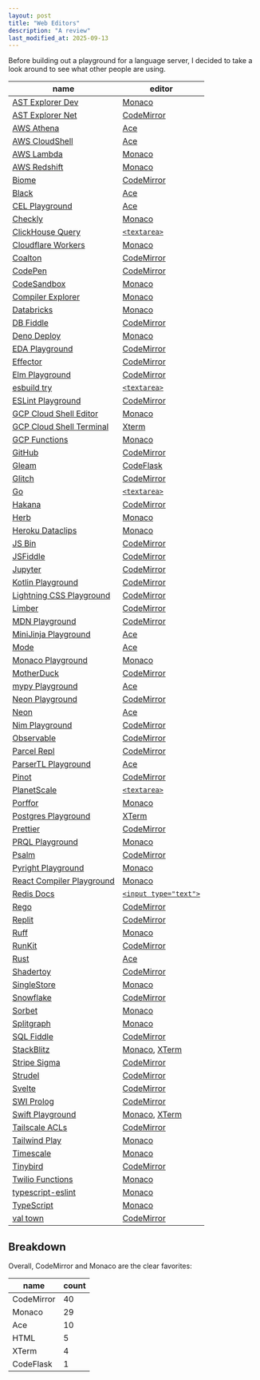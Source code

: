 ```yaml
---
layout: post
title: "Web Editors"
description: "A review"
last_modified_at: 2025-09-13
---
```


Before building out a playground for a language server, I decided to take a look around to see what other people are using.

| name                                                                              | editor                             |
| --------------------------------------------------------------------------------- | ---------------------------------- |
| [AST Explorer Dev](https://ast-explorer.dev/)                                     | [Monaco][monaco]                   |
| [AST Explorer Net](https://astexplorer.net)                                       | [CodeMirror][codemirror]           |
| [AWS Athena](http://console.aws.amazon.com/athena)                                | [Ace][ace]                         |
| [AWS CloudShell](https://console.aws.amazon.com/cloudshell/)                      | [Ace][ace]                         |
| [AWS Lambda](https://console.aws.amazon.com/lambda/)                              | [Monaco][monaco]                   |
| [AWS Redshift](https://console.aws.amazon.com/sqlworkbench/home)                  | [Monaco][monaco]                   |
| [Biome](https://biomejs.dev/playground/)                                          | [CodeMirror][codemirror]           |
| [Black](https://black.vercel.app/)                                                | [Ace][ace]                         |
| [CEL Playground](https://playcel.undistro.io)                                     | [Ace][ace]                         |
| [Checkly](https://www.checklyhq.com)                                              | [Monaco][monaco]                   |
| [ClickHouse Query](https://play.clickhouse.com/play)                              | [`<textarea>`][textarea]           |
| [Cloudflare Workers](https://cloudflare.com)                                      | [Monaco][monaco]                   |
| [Coalton](https://coalton.app)                                                    | [CodeMirror][codemirror]           |
| [CodePen](https://codepen.io)                                                     | [CodeMirror][codemirror]           |
| [CodeSandbox](https://codesandbox.io)                                             | [Monaco][monaco]                   |
| [Compiler Explorer](https://godbolt.org)                                          | [Monaco][monaco]                   |
| [Databricks](https://www.databricks.com)                                          | [Monaco][monaco]                   |
| [DB Fiddle](https://db-fiddle.com)                                                | [CodeMirror][codemirror]           |
| [Deno Deploy](https://dash.deno.com)                                              | [Monaco][monaco]                   |
| [EDA Playground](https://edaplayground.com)                                       | [CodeMirror][codemirror]           |
| [Effector](https://share.effector.dev)                                            | [CodeMirror][codemirror]           |
| [Elm Playground](https://elm-lang.org/try)                                        | [CodeMirror][codemirror]           |
| [esbuild try](esbuild.github.io/try/)                                             | [`<textarea>`][textarea]           |
| [ESLint Playground](https://eslint.org/play/)                                     | [CodeMirror][codemirror]           |
| [GCP Cloud Shell Editor](https://console.cloud.google.com/cloudshelleditor)       | [Monaco][monaco]                   |
| [GCP Cloud Shell Terminal](https://console.cloud.google.com/cloudshelleditor)     | [Xterm][xterm]                     |
| [GCP Functions](https://console.cloud.google.com/functions/)                      | [Monaco][monaco]                   |
| [GitHub](https://github.com)                                                      | [CodeMirror][codemirror]           |
| [Gleam](https://playground.gleam.run)                                             | [CodeFlask][codeflask]             |
| [Glitch](https://glitch.com/)                                                     | [CodeMirror][codemirror]           |
| [Go](https://go.dev/play/)                                                        | [`<textarea>`][textarea]           |
| [Hakana](https://hakana.dev)                                                      | [CodeMirror][codemirror]           |
| [Herb](https://herb-tools.dev/playground.html)                                    | [Monaco][monaco]                   |
| [Heroku Dataclips](https://data.heroku.com/dataclips/create)                      | [Monaco][monaco]                   |
| [JS Bin](https://jsbin.com/)                                                      | [CodeMirror][codemirror]           |
| [JSFiddle](https://jsfiddle.net)                                                  | [CodeMirror][codemirror]           |
| [Jupyter](https://jupyter.org/try-jupyter/lab/)                                   | [CodeMirror][codemirror]           |
| [Kotlin Playground](https://play.kotlinlang.org/)                                 | [CodeMirror][codemirror]           |
| [Lightning CSS Playground](https://lightningcss.dev/playground/)                  | [CodeMirror][codemirror]           |
| [Limber](https://limber.glimdown.com/)                                            | [CodeMirror][codemirror]           |
| [MDN Playground](https://developer.mozilla.org/en-US/play)                        | [CodeMirror][codemirror]           |
| [MiniJinja Playground](https://mitsuhiko.github.io/minijinja-playground/)         | [Ace][ace]                         |
| [Mode](https://mode.com)                                                          | [Ace][ace]                         |
| [Monaco Playground](https://microsoft.github.io/monaco-editor/playground.html)    | [Monaco][monaco]                   |
| [MotherDuck](https://motherduck.com)                                              | [CodeMirror][codemirror]           |
| [mypy Playground](https://mypy-play.net/)                                         | [Ace][ace]                         |
| [Neon Playground](https://neon.tech/demos/playground)                             | [CodeMirror][codemirror]           |
| [Neon](https://console.neon.tech/)                                                | [Ace][ace]                         |
| [Nim Playground](https://play.nim-lang.org/)                                      | [CodeMirror][codemirror]           |
| [Observable](https://observablehq.com/)                                           | [CodeMirror][codemirror]           |
| [Parcel Repl](https://repl.parceljs.org)                                          | [CodeMirror][codemirror]           |
| [ParserTL Playground](https://mingodad.github.io/parsertl-playground/playground/) | [Ace][ace]                         |
| [Pinot](https://docs.pinot.apache.org/users/user-guide-query/querying-pinot)      | [CodeMirror][codemirror]           |
| [PlanetScale](https://app.planetscale.com)                                        | [`<textarea>`][textarea]           |
| [Porffor](https://porffor.dev)                                                    | [Monaco][monaco]                   |
| [Postgres Playground](https://www.crunchydata.com/developers/playground/)         | [XTerm][xterm]                     |
| [Prettier](https://prettier.io/playground/)                                       | [CodeMirror][codemirror]           |
| [PRQL Playground](https://prql-lang.org/playground/)                              | [Monaco][monaco]                   |
| [Psalm](https://psalm.dev)                                                        | [CodeMirror][codemirror]           |
| [Pyright Playground](https://pyright-play.net/)                                   | [Monaco][monaco]                   |
| [React Compiler Playground](https://playground.react.dev/)                        | [Monaco][monaco]                   |
| [Redis Docs](https://redis.io/docs/latest/commands/hset/)                         | [`<input type="text">`][inputtext] |
| [Rego](https://play.openpolicyagent.org)                                          | [CodeMirror][codemirror]           |
| [Replit](https://replit.com/)                                                     | [CodeMirror][codemirror]           |
| [Ruff](https://play.ruff.rs)                                                      | [Monaco][monaco]                   |
| [RunKit](https://npm.runkit.com/react)                                            | [CodeMirror][codemirror]           |
| [Rust](https://play.rust-lang.org/)                                               | [Ace][ace]                         |
| [Shadertoy](https://www.shadertoy.com/view/Xds3zN)                                | [CodeMirror][codemirror]           |
| [SingleStore](https://www.singlestore.com)                                        | [Monaco][monaco]                   |
| [Snowflake](https://www.snowflake.com/)                                           | [CodeMirror][codemirror]           |
| [Sorbet](https://sorbet.run)                                                      | [Monaco][monaco]                   |
| [Splitgraph](https://www.splitgraph.com)                                          | [Monaco][monaco]                   |
| [SQL Fiddle](https://sqlfiddle.com)                                               | [CodeMirror][codemirror]           |
| [StackBlitz](https://stackblitz.com/edit/stylex-next?file=README.md)              | [Monaco][monaco], [XTerm][xterm]   |
| [Stripe Sigma](https://dashboard.stripe.com/sigma/queries)                        | [CodeMirror][codemirror]           |
| [Strudel](https://strudel.cc/)                                                    | [CodeMirror][codemirror]           |
| [Svelte](https://svelte.dev/playground)                                           | [CodeMirror][codemirror]           |
| [SWI Prolog](https://swish.swi-prolog.org)                                        | [CodeMirror][codemirror]           |
| [Swift Playground](https://swiftfiddle.com)                                       | [Monaco][monaco], [XTerm][xterm]   |
| [Tailscale ACLs](https://login.tailscale.com/admin/acls/file?refreshed=true)      | [CodeMirror][codemirror]           |
| [Tailwind Play](https://lightningcss.dev/playground/)                             | [Monaco][monaco]                   |
| [Timescale](https://console.cloud.timescale.com/dashboard/services?popsql=)       | [Monaco][monaco]                   |
| [Tinybird](https://www.tinybird.co)                                               | [CodeMirror][codemirror]           |
| [Twilio Functions](https://console.twilio.com/develop/functions)                  | [Monaco][monaco]                   |
| [typescript-eslint](https://typescript-eslint.io/play)                            | [Monaco][monaco]                   |
| [TypeScript](https://www.typescriptlang.org/play/)                                | [Monaco][monaco]                   |
| [val town](https://www.val.town)                                                  | [CodeMirror][codemirror]           |

[monaco]: https://microsoft.github.io/monaco-editor/
[codeflask]: https://www.npmjs.com/package/codeflask
[ace]: https://ace.c9.io
[codemirror]: https://codemirror.net
[xterm]: https://xtermjs.org
[textarea]: https://developer.mozilla.org/en-US/docs/Web/HTML/Element/textarea
[inputtext]: https://developer.mozilla.org/en-US/docs/Web/HTML/Element/input/text

## Breakdown

Overall, CodeMirror and Monaco are the clear favorites:

| name       | count |
| ---------- | ----- |
| CodeMirror | 40    |
| Monaco     | 29    |
| Ace        | 10    |
| HTML       | 5     |
| XTerm      | 4     |
| CodeFlask  | 1     |
